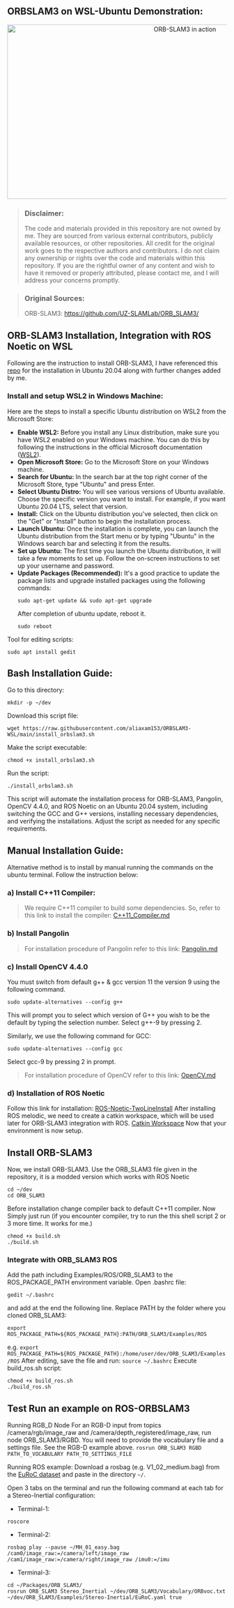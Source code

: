 ## ORBSLAM3 on WSL-Ubuntu Demonstration:
<p align="center">
  <img src="https://github.com/aliaxam153/ORBSLAM3-WSL/assets/146977640/d71efab3-655d-4c48-823a-de32ea22a349" width="800" height="400" alt="ORB-SLAM3 in action">
</p>


> ### Disclaimer:
>
> The code and materials provided in this repository are not owned by me. They are sourced from various external contributors, publicly available resources, or other repositories. All credit for the original
> work goes to the respective authors and contributors. I do not claim any ownership or rights over the code and materials within this repository.
> If you are the rightful owner of any content and wish to have it removed or properly attributed, please contact me, and I will address your concerns promptly.

> ### Original Sources:
> 
> ORB-SLAM3: https://github.com/UZ-SLAMLab/ORB_SLAM3/

## ORB-SLAM3 Installation, Integration with ROS Noetic on WSL 
Following are the instruction to install ORB-SLAM3, I have referenced this [repo](https://github.com/UZ-SLAMLab/ORB_SLAM3/tree/master) for the installation in Ubuntu 20.04 along with further changes added by me.
### Install and setup WSL2 in Windows Machine:
Here are the steps to install a specific Ubuntu distribution on WSL2 from the Microsoft Store:
- **Enable WSL2:** Before you install any Linux distribution, make sure you have WSL2 enabled on your Windows machine. You can do this by following the instructions in the official Microsoft documentation ([WSL2](https://learn.microsoft.com/en-us/windows/wsl/install)).
- **Open Microsoft Store:** Go to the Microsoft Store on your Windows machine.
- **Search for Ubuntu:** In the search bar at the top right corner of the Microsoft Store, type "Ubuntu" and press Enter.
- **Select Ubuntu Distro:** You will see various versions of Ubuntu available. Choose the specific version you want to install. For example, if you want Ubuntu 20.04 LTS, select that version.
- **Install:** Click on the Ubuntu distribution you've selected, then click on the "Get" or "Install" button to begin the installation process.
- **Launch Ubuntu:** Once the installation is complete, you can launch the Ubuntu distribution from the Start menu or by typing "Ubuntu" in the Windows search bar and selecting it from the results.
- **Set up Ubuntu:** The first time you launch the Ubuntu distribution, it will take a few moments to set up. Follow the on-screen instructions to set up your username and password.
- **Update Packages (Recommended):** It's a good practice to update the package lists and upgrade installed packages using the following commands:
  ```
  sudo apt-get update && sudo apt-get upgrade
  ```
  After completion of ubuntu update, reboot it.
  ```
  sudo reboot
  ```
Tool for editing scripts:
```
sudo apt install gedit
```

## Bash Installation Guide:
Go to this directory:
```
mkdir -p ~/dev
```
Download this script file: 
```
wget https://raw.githubusercontent.com/aliaxam153/ORBSLAM3-WSL/main/install_orbslam3.sh
```
Make the script executable:
```
chmod +x install_orbslam3.sh
```
Run the script:
```
./install_orbslam3.sh
```
This script will automate the installation process for ORB-SLAM3, Pangolin, OpenCV 4.4.0, and ROS Noetic on an Ubuntu 20.04 system, including switching the GCC and G++ versions, installing necessary dependencies, and verifying the installations. Adjust the script as needed for any specific requirements.


## Manual Installation Guide:
Alternative method is to install by manual running the commands on the ubuntu terminal. Follow the instruction below:

### a) Install C++11 Compiler:
> We require C++11 compiler to build some dependencies. So, refer to this link to install the compiler: 
[C++11_Compiler.md](https://github.com/aliaxam153/ORBSLAM3-WSL/blob/main/C++11_Compiler.md)
> 

### b) Install Pangolin
> For installation procedure of Pangolin refer to this link: 
[Pangolin.md](https://github.com/aliaxam153/ORBSLAM3-WSL/blob/main/Pangolin.md)

### c) Install OpenCV 4.4.0
You must switch from default g++ & gcc version 11 the version 9 using the following command.
```
sudo update-alternatives --config g++
```
This will prompt you to select which version of G++ you wish to be the default by typing the selection number. 
Select g++-9 by pressing 2.

Similarly, we use the following command for GCC:
```
sudo update-alternatives --config gcc
```
Select gcc-9 by pressing 2 in prompt.
> For installation procedure of OpenCV refer to this link: 
[OpenCV.md](https://github.com/aliaxam153/ORBSLAM3-WSL/blob/main/OpenCV.md)

### d) Installation of ROS Noetic
Follow this link for installation: [ROS-Noetic-TwoLineInstall](https://wiki.ros.org/ROS/Installation/TwoLineInstall/)
After installing ROS melodic, we need to create a catkin workspace, which will be used later for ORB-SLAM3 integration with ROS.
[Catkin Workspace](https://wiki.ros.org/ROS/Tutorials/InstallingandConfiguringROSEnvironment)
Now that your environment is now setup.

## Install ORB-SLAM3
Now, we install ORB-SLAM3. Use the ORB_SLAM3 file given in the repository, it is a modded version which works with ROS Noetic
```
cd ~/dev
cd ORB_SLAM3
```
Before installation change compiler back to default C++11 compiler.
Now Simply just run (if you encounter compiler, try to run the this shell script 2 or 3 more time. It works for me.)
```
chmod +x build.sh
./build.sh
```
### Integrate with  ORB_SLAM3 ROS
Add the path including Examples/ROS/ORB_SLAM3 to the ROS_PACKAGE_PATH environment variable. Open .bashrc file:
```
gedit ~/.bashrc
```
and add at the end the following line. Replace PATH by the folder where you cloned ORB_SLAM3:
```
export ROS_PACKAGE_PATH=${ROS_PACKAGE_PATH}:PATH/ORB_SLAM3/Examples/ROS
```
e.g. ```export ROS_PACKAGE_PATH=${ROS_PACKAGE_PATH}:/home/user/dev/ORB_SLAM3/Examples/ROS```
After editing, save the file and run: ```source ~/.bashrc```
Execute build_ros.sh script:
```
chmod +x build_ros.sh
./build_ros.sh
```
## Test Run an example on ROS-ORBSLAM3
Running RGB_D Node
For an RGB-D input from topics /camera/rgb/image_raw and /camera/depth_registered/image_raw, run node ORB_SLAM3/RGBD. You will need to provide the vocabulary file and a settings file. See the RGB-D example above.
```rosrun ORB_SLAM3 RGBD PATH_TO_VOCABULARY PATH_TO_SETTINGS_FILE```

Running ROS example: Download a rosbag (e.g. V1_02_medium.bag) from the [EuRoC dataset](http://projects.asl.ethz.ch/datasets/doku.php?id=kmavvisualinertialdatasets) and paste in the directory ```~/```.

Open 3 tabs on the terminal and run the following command at each tab for a Stereo-Inertial configuration:

- Terminal-1:
```
roscore
```
- Terminal-2:
```
rosbag play --pause ~/MH_01_easy.bag /cam0/image_raw:=/camera/left/image_raw /cam1/image_raw:=/camera/right/image_raw /imu0:=/imu
```
- Terminal-3:
```
cd ~/Packages/ORB_SLAM3/
rosrun ORB_SLAM3 Stereo_Inertial ~/dev/ORB_SLAM3/Vocabulary/ORBvoc.txt ~/dev/ORB_SLAM3/Examples/Stereo-Inertial/EuRoC.yaml true
```

